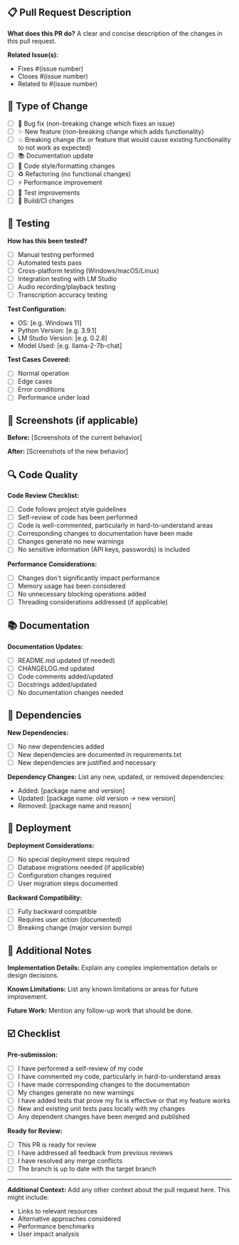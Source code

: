 ## 📋 Pull Request Description

**What does this PR do?**
A clear and concise description of the changes in this pull request.

**Related Issue(s):**
- Fixes #(issue number)
- Closes #(issue number)
- Related to #(issue number)

## 🔄 Type of Change

- [ ] 🐛 Bug fix (non-breaking change which fixes an issue)
- [ ] ✨ New feature (non-breaking change which adds functionality)
- [ ] 💥 Breaking change (fix or feature that would cause existing functionality to not work as expected)
- [ ] 📚 Documentation update
- [ ] 🎨 Code style/formatting changes
- [ ] ♻️ Refactoring (no functional changes)
- [ ] ⚡ Performance improvement
- [ ] 🧪 Test improvements
- [ ] 🔧 Build/CI changes

## 🧪 Testing

**How has this been tested?**
- [ ] Manual testing performed
- [ ] Automated tests pass
- [ ] Cross-platform testing (Windows/macOS/Linux)
- [ ] Integration testing with LM Studio
- [ ] Audio recording/playback testing
- [ ] Transcription accuracy testing

**Test Configuration:**
- OS: [e.g. Windows 11]
- Python Version: [e.g. 3.9.1]
- LM Studio Version: [e.g. 0.2.8]
- Model Used: [e.g. llama-2-7b-chat]

**Test Cases Covered:**
- [ ] Normal operation
- [ ] Edge cases
- [ ] Error conditions
- [ ] Performance under load

## 📸 Screenshots (if applicable)

**Before:**
[Screenshots of the current behavior]

**After:**
[Screenshots of the new behavior]

## 🔍 Code Quality

**Code Review Checklist:**
- [ ] Code follows project style guidelines
- [ ] Self-review of code has been performed
- [ ] Code is well-commented, particularly in hard-to-understand areas
- [ ] Corresponding changes to documentation have been made
- [ ] Changes generate no new warnings
- [ ] No sensitive information (API keys, passwords) is included

**Performance Considerations:**
- [ ] Changes don't significantly impact performance
- [ ] Memory usage has been considered
- [ ] No unnecessary blocking operations added
- [ ] Threading considerations addressed (if applicable)

## 📚 Documentation

**Documentation Updates:**
- [ ] README.md updated (if needed)
- [ ] CHANGELOG.md updated
- [ ] Code comments added/updated
- [ ] Docstrings added/updated
- [ ] No documentation changes needed

## 🔧 Dependencies

**New Dependencies:**
- [ ] No new dependencies added
- [ ] New dependencies are documented in requirements.txt
- [ ] New dependencies are justified and necessary

**Dependency Changes:**
List any new, updated, or removed dependencies:
- Added: [package name and version]
- Updated: [package name: old version -> new version]
- Removed: [package name and reason]

## 🚀 Deployment

**Deployment Considerations:**
- [ ] No special deployment steps required
- [ ] Database migrations needed (if applicable)
- [ ] Configuration changes required
- [ ] User migration steps documented

**Backward Compatibility:**
- [ ] Fully backward compatible
- [ ] Requires user action (documented)
- [ ] Breaking change (major version bump)

## 📝 Additional Notes

**Implementation Details:**
Explain any complex implementation details or design decisions.

**Known Limitations:**
List any known limitations or areas for future improvement.

**Future Work:**
Mention any follow-up work that should be done.

## ☑️ Checklist

**Pre-submission:**
- [ ] I have performed a self-review of my code
- [ ] I have commented my code, particularly in hard-to-understand areas
- [ ] I have made corresponding changes to the documentation
- [ ] My changes generate no new warnings
- [ ] I have added tests that prove my fix is effective or that my feature works
- [ ] New and existing unit tests pass locally with my changes
- [ ] Any dependent changes have been merged and published

**Ready for Review:**
- [ ] This PR is ready for review
- [ ] I have addressed all feedback from previous reviews
- [ ] I have resolved any merge conflicts
- [ ] The branch is up to date with the target branch

---

**Additional Context:**
Add any other context about the pull request here. This might include:
- Links to relevant resources
- Alternative approaches considered
- Performance benchmarks
- User impact analysis
